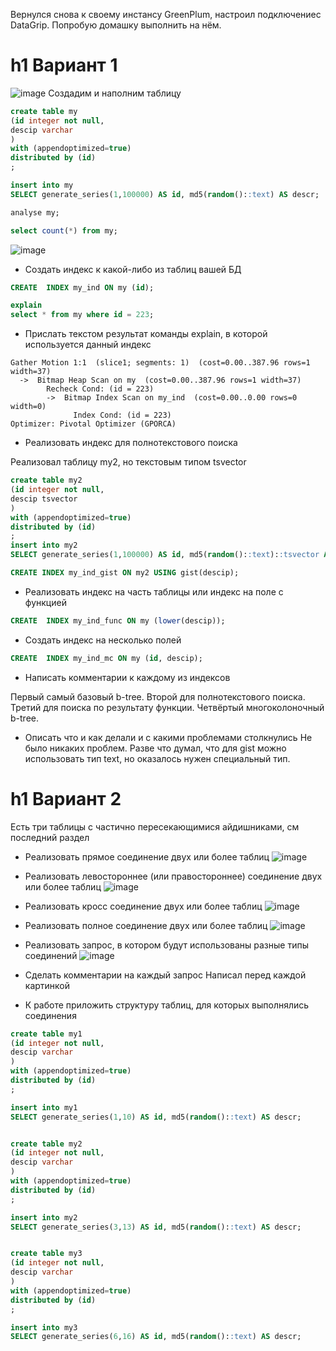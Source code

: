 Вернулся снова к своему инстансу GreenPlum, настроил подключениес DataGrip. Попробую домашку выполнить на нём.

h1 Вариант 1
==============
![image](https://user-images.githubusercontent.com/16693077/168903455-ac8226ae-c07a-413d-9853-1c91111397a9.png)
Создадим и наполним таблицу
``` sql
create table my
(id integer not null,
descip varchar
)
with (appendoptimized=true)
distributed by (id)
;

insert into my
SELECT generate_series(1,100000) AS id, md5(random()::text) AS descr;

analyse my;

select count(*) from my;
```
![image](https://user-images.githubusercontent.com/16693077/168904701-5e9d0eef-d008-4561-8d38-47bbc38d386f.png)

 - Создать индекс к какой-либо из таблиц вашей БД
``` sql
CREATE  INDEX my_ind ON my (id);

explain
select * from my where id = 223;
```
 - Прислать текстом результат команды explain, в которой используется данный индекс
``` console
Gather Motion 1:1  (slice1; segments: 1)  (cost=0.00..387.96 rows=1 width=37)
  ->  Bitmap Heap Scan on my  (cost=0.00..387.96 rows=1 width=37)
        Recheck Cond: (id = 223)
        ->  Bitmap Index Scan on my_ind  (cost=0.00..0.00 rows=0 width=0)
              Index Cond: (id = 223)
Optimizer: Pivotal Optimizer (GPORCA)
```
 - Реализовать индекс для полнотекстового поиска

Реализовал таблицу my2, но текстовым типом tsvector
``` sql
create table my2
(id integer not null,
descip tsvector
)
with (appendoptimized=true)
distributed by (id)
;
insert into my2
SELECT generate_series(1,100000) AS id, md5(random()::text)::tsvector AS descr;

CREATE INDEX my_ind_gist ON my2 USING gist(descip);
```
 - Реализовать индекс на часть таблицы или индекс на поле с функцией
``` sql
CREATE  INDEX my_ind_func ON my (lower(descip));
```
 - Создать индекс на несколько полей
``` sql
CREATE  INDEX my_ind_mc ON my (id, descip);
```
 - Написать комментарии к каждому из индексов

Первый самый базовый b-tree. Второй для полнотекстового поиска. Третий для поиска по результату функции. Четвёртый многоколоночный b-tree.
 - Описать что и как делали и с какими проблемами столкнулись 
Не было никаких проблем. Разве что думал, что для gist можно использовать тип text, но оказалось нужен специальный тип.



h1 Вариант 2
==============
Есть три таблицы с частично пересекающимися айдишниками, см последний раздел
 - Реализовать прямое соединение двух или более таблиц
![image](https://user-images.githubusercontent.com/16693077/168920362-a42130b2-f6e3-46b2-a9d4-34fa038cccf6.png)

 - Реализовать левостороннее (или правостороннее) соединение двух или более таблиц
![image](https://user-images.githubusercontent.com/16693077/168920503-0294b879-e4e1-4452-8ca0-dabe26d34d78.png)

 - Реализовать кросс соединение двух или более таблиц
 ![image](https://user-images.githubusercontent.com/16693077/168920685-2cce26a9-a792-439e-94b8-bc392e5455c1.png)

 - Реализовать полное соединение двух или более таблиц
![image](https://user-images.githubusercontent.com/16693077/168921114-8e8f6862-f86a-4c67-8736-6505f47dc700.png)

- Реализовать запрос, в котором будут использованы разные типы соединений
![image](https://user-images.githubusercontent.com/16693077/168921699-125308be-2639-4e69-ae05-3988722840db.png)

 - Сделать комментарии на каждый запрос
Написал перед каждой картинкой
 - К работе приложить структуру таблиц, для которых выполнялись соединения
``` sql
create table my1
(id integer not null,
descip varchar
)
with (appendoptimized=true)
distributed by (id)
;

insert into my1
SELECT generate_series(1,10) AS id, md5(random()::text) AS descr;


create table my2
(id integer not null,
descip varchar
)
with (appendoptimized=true)
distributed by (id)
;

insert into my2
SELECT generate_series(3,13) AS id, md5(random()::text) AS descr;


create table my3
(id integer not null,
descip varchar
)
with (appendoptimized=true)
distributed by (id)
;

insert into my3
SELECT generate_series(6,16) AS id, md5(random()::text) AS descr;
```
